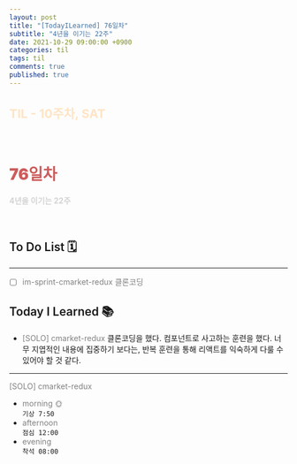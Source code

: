 ```yaml
---
layout: post
title: "[TodayILearned] 76일차"
subtitle: "4년을 이기는 22주"
date: 2021-10-29 09:00:00 +0900
categories: til
tags: til
comments: true
published: true
---
```


## <span style="color:Bisque;font-size: 22px">TIL - 10주차, SAT</span>

<br />

# **<span style="font-weight:900;color:indianred">76일차</span>**

**<span style="color:lightgray">4년을 이기는 22주</span>**

<br />

## <span style="font-weight:600">To Do List</span> 🗓

---

- [ ] <span style="color:gray">im-sprint-cmarket-redux 클론코딩</span>

## <span style="font-weight:600">Today I Learned</span> 📚

- <span style="color:gray">[SOLO] cmarket-redux</span>
  클론코딩을 했다. 컴포넌트로 사고하는 훈련을 했다. 너무 지엽적인 내용에 집중하기 보다는, 반복 훈련을 통해 리액트를 익숙하게 다룰 수 있어야 할 것 같다. 

---

<span style="color:gray">[SOLO] cmarket-redux</span>

- <span style="color:gray">morning 🌞</span> <br>
  `기상 7:50` <br>
- <span style="color:gray">afternoon</span> <br>
  `점심 12:00`<br>
- <span style="color:gray">evening</span> <br>
  `착석 08:00`<br>
